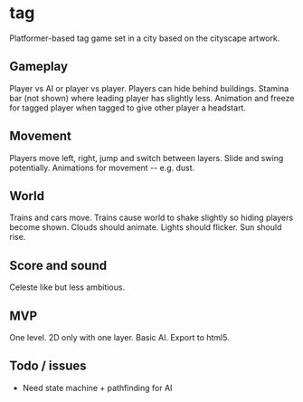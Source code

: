 # tag

Platformer-based tag game set in a city based on the cityscape artwork. 

## Gameplay
Player vs AI or player vs player. Players can hide behind buildings. Stamina bar (not shown) where leading player has slightly less. Animation and freeze for tagged player when tagged to give other player a headstart.

## Movement
Players move left, right, jump and switch between layers. Slide and swing potentially. Animations for movement -- e.g. dust.

## World
Trains and cars move. Trains cause world to shake slightly so hiding players become shown. Clouds should animate. Lights should flicker. Sun should rise.

## Score and sound
Celeste like but less ambitious.

## MVP
One level. 2D only with one layer. Basic AI. Export to html5.

## Todo / issues
- Need state machine + pathfinding for AI

